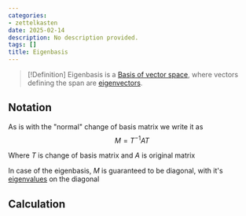 ```yaml
---
categories:
- zettelkasten
date: 2025-02-14
description: No description provided.
tags: []
title: Eigenbasis
---
```


> [!Definition]
> Eigenbasis is a [Basis of vector space](Basis%20of%20vector%20space.md), where vectors defining the span are [eigenvectors](Eigenvector.md).

## Notation

As is with the "normal" change of basis matrix we write it as $$M = T^{-1}AT$$

Where $T$ is change of basis matrix and $A$ is original matrix

In case of the eigenbasis, $M$ is guaranteed to be diagonal, with it's [eigenvalues](Eigenvalue.md) on the diagonal 

## Calculation
